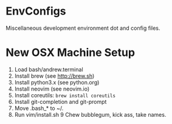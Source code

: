 # EnvConfigs
Miscellaneous development environment dot and config files.

# New OSX Machine Setup
1. Load bash/andrew.terminal
2. Install brew (see http://brew.sh)
3. Install python3.x (see python.org)
4. Install neovim (see neovim.io)
5. Install coreutils: ```brew install coreutils```
6. Install git-completion and git-prompt
7. Move .bash_* to ~/.
8. Run vim/install.sh
9 Chew bubblegum, kick ass, take names.
